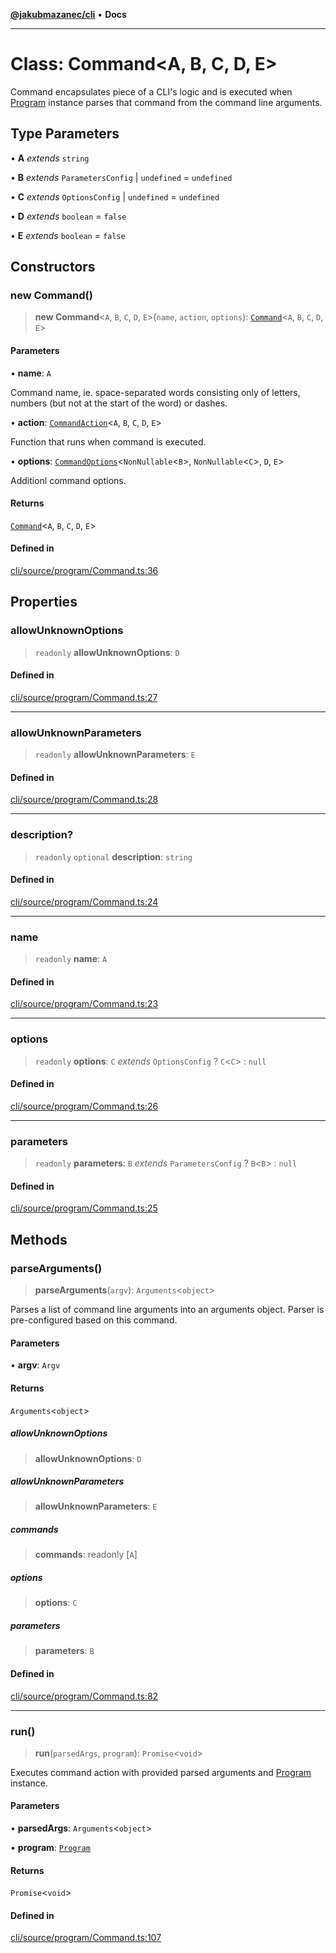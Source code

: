 [**@jakubmazanec/cli**](../README.md) • **Docs**

---

# Class: Command\<A, B, C, D, E\>

Command encapsulates piece of a CLI's logic and is executed when [Program](Program.md) instance
parses that command from the command line arguments.

## Type Parameters

• **A** _extends_ `string`

• **B** _extends_ `ParametersConfig` \| `undefined` = `undefined`

• **C** _extends_ `OptionsConfig` \| `undefined` = `undefined`

• **D** _extends_ `boolean` = `false`

• **E** _extends_ `boolean` = `false`

## Constructors

### new Command()

> **new Command**\<`A`, `B`, `C`, `D`, `E`\>(`name`, `action`, `options`):
> [`Command`](Command.md)\<`A`, `B`, `C`, `D`, `E`\>

#### Parameters

• **name**: `A`

Command name, ie. space-separated words consisting only of letters, numbers (but not at the start of
the word) or dashes.

• **action**: [`CommandAction`](../type-aliases/CommandAction.md)\<`A`, `B`, `C`, `D`, `E`\>

Function that runs when command is executed.

• **options**: [`CommandOptions`](../type-aliases/CommandOptions.md)\<`NonNullable`\<`B`\>,
`NonNullable`\<`C`\>, `D`, `E`\>

Additionl command options.

#### Returns

[`Command`](Command.md)\<`A`, `B`, `C`, `D`, `E`\>

#### Defined in

[cli/source/program/Command.ts:36](https://github.com/jakubmazanec/tools/blob/39892a8d22e72fc5aa2b2aedf9320ac8bb26fd5d/packages/cli/source/program/Command.ts#L36)

## Properties

### allowUnknownOptions

> `readonly` **allowUnknownOptions**: `D`

#### Defined in

[cli/source/program/Command.ts:27](https://github.com/jakubmazanec/tools/blob/39892a8d22e72fc5aa2b2aedf9320ac8bb26fd5d/packages/cli/source/program/Command.ts#L27)

---

### allowUnknownParameters

> `readonly` **allowUnknownParameters**: `E`

#### Defined in

[cli/source/program/Command.ts:28](https://github.com/jakubmazanec/tools/blob/39892a8d22e72fc5aa2b2aedf9320ac8bb26fd5d/packages/cli/source/program/Command.ts#L28)

---

### description?

> `readonly` `optional` **description**: `string`

#### Defined in

[cli/source/program/Command.ts:24](https://github.com/jakubmazanec/tools/blob/39892a8d22e72fc5aa2b2aedf9320ac8bb26fd5d/packages/cli/source/program/Command.ts#L24)

---

### name

> `readonly` **name**: `A`

#### Defined in

[cli/source/program/Command.ts:23](https://github.com/jakubmazanec/tools/blob/39892a8d22e72fc5aa2b2aedf9320ac8bb26fd5d/packages/cli/source/program/Command.ts#L23)

---

### options

> `readonly` **options**: `C` _extends_ `OptionsConfig` ? `C`\<`C`\> : `null`

#### Defined in

[cli/source/program/Command.ts:26](https://github.com/jakubmazanec/tools/blob/39892a8d22e72fc5aa2b2aedf9320ac8bb26fd5d/packages/cli/source/program/Command.ts#L26)

---

### parameters

> `readonly` **parameters**: `B` _extends_ `ParametersConfig` ? `B`\<`B`\> : `null`

#### Defined in

[cli/source/program/Command.ts:25](https://github.com/jakubmazanec/tools/blob/39892a8d22e72fc5aa2b2aedf9320ac8bb26fd5d/packages/cli/source/program/Command.ts#L25)

## Methods

### parseArguments()

> **parseArguments**(`argv`): `Arguments`\<`object`\>

Parses a list of command line arguments into an arguments object. Parser is pre-configured based on
this command.

#### Parameters

• **argv**: `Argv`

#### Returns

`Arguments`\<`object`\>

##### allowUnknownOptions

> **allowUnknownOptions**: `D`

##### allowUnknownParameters

> **allowUnknownParameters**: `E`

##### commands

> **commands**: readonly [`A`]

##### options

> **options**: `C`

##### parameters

> **parameters**: `B`

#### Defined in

[cli/source/program/Command.ts:82](https://github.com/jakubmazanec/tools/blob/39892a8d22e72fc5aa2b2aedf9320ac8bb26fd5d/packages/cli/source/program/Command.ts#L82)

---

### run()

> **run**(`parsedArgs`, `program`): `Promise`\<`void`\>

Executes command action with provided parsed arguments and [Program](Program.md) instance.

#### Parameters

• **parsedArgs**: `Arguments`\<`object`\>

• **program**: [`Program`](Program.md)

#### Returns

`Promise`\<`void`\>

#### Defined in

[cli/source/program/Command.ts:107](https://github.com/jakubmazanec/tools/blob/39892a8d22e72fc5aa2b2aedf9320ac8bb26fd5d/packages/cli/source/program/Command.ts#L107)

